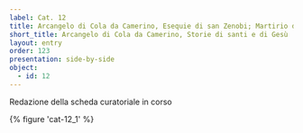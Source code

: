 ```yaml
---
label: Cat. 12
title: Arcangelo di Cola da Camerino, Esequie di san Zenobi; Martirio di sant'Andrea; Deposizione di Cristo; Martirio di san Giovanni Evangelista; Martirio di santa Caterina d'Alessandria
short_title: Arcangelo di Cola da Camerino, Storie di santi e di Gesù
layout: entry
order: 123
presentation: side-by-side
object:
  - id: 12
---
```


Redazione della scheda curatoriale in corso

{% figure 'cat-12_1' %}
